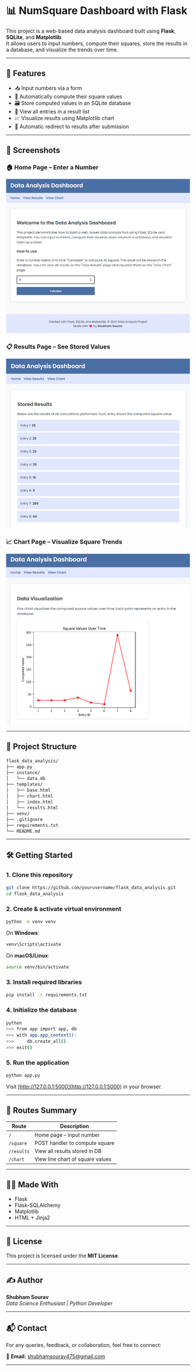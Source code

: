 # 📊 NumSquare Dashboard with Flask

This project is a web-based data analysis dashboard built using **Flask**, **SQLite**, and **Matplotlib**.  
It allows users to input numbers, compute their squares, store the results in a database, and visualize the trends over time.

---

## 🚀 Features

- 📥 Input numbers via a form
- 🧮 Automatically compute their square values
- 🗃️ Store computed values in an SQLite database
- 📃 View all entries in a result list
- 📈 Visualize results using Matplotlib chart
- 🔁 Automatic redirect to results after submission

---

## 📸 Screenshots

### 🏠 Home Page – Enter a Number
![Home Page](images/home.png)

### 📋 Results Page – See Stored Values
![Results Page](images/results.png)

### 📈 Chart Page – Visualize Square Trends
![Chart Page](images/chart.png)

---

## 📁 Project Structure

```
flask_data_analysis/
├── app.py
├── instance/
│   └── data.db
├── templates/
│   ├── base.html
│   ├── chart.html
│   ├── index.html
│   └── results.html
├── venv/
├── .gitignore
├── requirements.txt
└── README.md
```

---

## 🛠️ Getting Started

### 1. Clone this repository

```bash
git clone https://github.com/yourusername/flask_data_analysis.git
cd flask_data_analysis
```

### 2. Create & activate virtual environment

```bash
python -m venv venv
```

On **Windows**:
```bash
venv\Scripts\activate
```

On **macOS/Linux**:
```bash
source venv/bin/activate
```

### 3. Install required libraries

```bash
pip install -r requirements.txt
```

### 4. Initialize the database

```bash
python
>>> from app import app, db
>>> with app.app_context():
>>>     db.create_all()
>>> exit()
```

### 5. Run the application

```bash
python app.py
```

Visit [http://127.0.0.1:5000](http://127.0.0.1:5000) in your browser.

---

## 🔗 Routes Summary

| Route         | Description                          |
|---------------|--------------------------------------|
| `/`           | Home page – input number             |
| `/square`     | POST handler to compute square       |
| `/results`    | View all results stored in DB        |
| `/chart`      | View line chart of square values     |

---

## 🧑‍💻 Made With

- Flask
- Flask-SQLAlchemy
- Matplotlib
- HTML + Jinja2

---

## 📜 License

This project is licensed under the **MIT License**.

---

## ✍️ Author

**Shubham Sourav**  
*Data Science Enthusiast | Python Developer*

---

## 📬 Contact

For any queries, feedback, or collaboration, feel free to connect:

📧 **Email:** [shubhamsourav475@gmail.com](mailto:shubhamsourav475@gmail.com)

---
